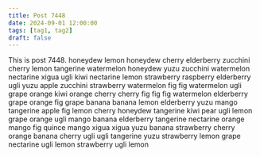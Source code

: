 ```yaml
---
title: Post 7448
date: 2024-09-01 12:00:00
tags: [tag1, tag2]
draft: false
---
```

This is post 7448.
honeydew
lemon
honeydew
cherry
elderberry
zucchini
cherry
lemon
tangerine
watermelon
honeydew
yuzu
zucchini
watermelon
nectarine
xigua
ugli
kiwi
nectarine
lemon
strawberry
raspberry
elderberry
ugli
yuzu
apple
zucchini
strawberry
watermelon
fig
fig
watermelon
ugli
grape
orange
kiwi
orange
cherry
cherry
fig
fig
fig
watermelon
elderberry
grape
orange
fig
grape
banana
banana
lemon
elderberry
yuzu
mango
tangerine
apple
fig
lemon
cherry
honeydew
tangerine
kiwi
pear
ugli
lemon
grape
orange
ugli
mango
banana
elderberry
tangerine
nectarine
orange
mango
fig
quince
mango
xigua
xigua
yuzu
banana
strawberry
cherry
orange
banana
cherry
ugli
ugli
tangerine
yuzu
strawberry
lemon
grape
nectarine
ugli
lemon
strawberry
ugli
lemon
